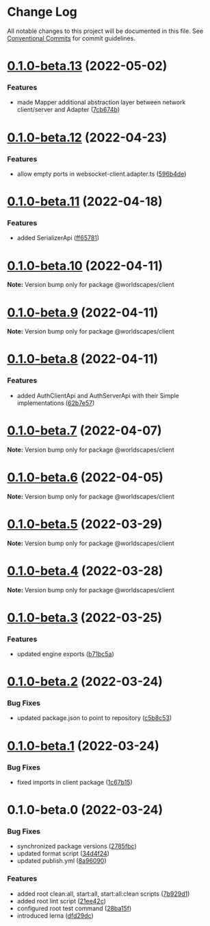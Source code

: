 # Change Log

All notable changes to this project will be documented in this file.
See [Conventional Commits](https://conventionalcommits.org) for commit guidelines.

# [0.1.0-beta.13](https://github.com/worldscapes/engine/compare/v0.1.0-beta.12...v0.1.0-beta.13) (2022-05-02)


### Features

* made Mapper additional abstraction layer between network client/server and Adapter ([7cb674b](https://github.com/worldscapes/engine/commit/7cb674b6aeccd7713e7a84f28718fd94141fbe05))





# [0.1.0-beta.12](https://github.com/worldscapes/engine/compare/v0.1.0-beta.11...v0.1.0-beta.12) (2022-04-23)


### Features

* allow empty ports in websocket-client.adapter.ts ([596b4de](https://github.com/worldscapes/engine/commit/596b4dec09a00e4f040cd0fbe81f817b53cab000))





# [0.1.0-beta.11](https://github.com/worldscapes/engine/compare/v0.1.0-beta.10...v0.1.0-beta.11) (2022-04-18)


### Features

* added SerializerApi ([ff65781](https://github.com/worldscapes/engine/commit/ff65781e037141c0945681a1e12dc63d4c2d39d1))





# [0.1.0-beta.10](https://github.com/worldscapes/engine/compare/v0.1.0-beta.9...v0.1.0-beta.10) (2022-04-11)

**Note:** Version bump only for package @worldscapes/client





# [0.1.0-beta.9](https://github.com/worldscapes/engine/compare/v0.1.0-beta.8...v0.1.0-beta.9) (2022-04-11)

**Note:** Version bump only for package @worldscapes/client





# [0.1.0-beta.8](https://github.com/worldscapes/engine/compare/v0.1.0-beta.7...v0.1.0-beta.8) (2022-04-11)


### Features

* added AuthClientApi and AuthServerApi with their Simple implementations ([62b7e57](https://github.com/worldscapes/engine/commit/62b7e57f5dbd2c655874aba0422f2c91bea450f8))





# [0.1.0-beta.7](https://github.com/worldscapes/engine/compare/v0.1.0-beta.6...v0.1.0-beta.7) (2022-04-07)

**Note:** Version bump only for package @worldscapes/client





# [0.1.0-beta.6](https://github.com/worldscapes/engine/compare/v0.1.0-beta.5...v0.1.0-beta.6) (2022-04-05)

**Note:** Version bump only for package @worldscapes/client





# [0.1.0-beta.5](https://github.com/worldscapes/engine/compare/v0.1.0-beta.4...v0.1.0-beta.5) (2022-03-29)

**Note:** Version bump only for package @worldscapes/client





# [0.1.0-beta.4](https://github.com/worldscapes/engine/compare/v0.1.0-beta.3...v0.1.0-beta.4) (2022-03-28)

**Note:** Version bump only for package @worldscapes/client





# [0.1.0-beta.3](https://github.com/worldscapes/engine/compare/v0.1.0-beta.2...v0.1.0-beta.3) (2022-03-25)


### Features

* updated engine exports ([b71bc5a](https://github.com/worldscapes/engine/commit/b71bc5a96f65f9117d8f521c7ef32fe8f8449787))





# [0.1.0-beta.2](https://github.com/worldscapes/engine/compare/v0.1.0-beta.1...v0.1.0-beta.2) (2022-03-24)


### Bug Fixes

* updated package.json to point to repository ([c5b8c53](https://github.com/worldscapes/engine/commit/c5b8c53bdb940e2a359140bc4ccbbc3f38dfb7c6))





# [0.1.0-beta.1](https://github.com/worldscapes/engine/compare/v0.1.0-beta.0...v0.1.0-beta.1) (2022-03-24)


### Bug Fixes

* fixed imports in client package ([1c67b15](https://github.com/worldscapes/engine/commit/1c67b152c6c33adf964e4f353651fe081acc19ba))





# 0.1.0-beta.0 (2022-03-24)


### Bug Fixes

* synchronized package versions ([2785fbc](https://github.com/worldscapes/engine/commit/2785fbc524355b61ab211ffd75a9f908f1d47bbb))
* updated format script ([34d4f24](https://github.com/worldscapes/engine/commit/34d4f2400130b4fb693cf4c5e1e4bd126c03d335))
* updated publish.yml ([8a96090](https://github.com/worldscapes/engine/commit/8a9609080e62452d869ba1c9a003d08b92a4008c))


### Features

* added root clean:all, start:all, start:all:clean scripts ([7b929d1](https://github.com/worldscapes/engine/commit/7b929d1508ddacae204f796b9d190d732be5727b))
* added root lint script ([21ee42c](https://github.com/worldscapes/engine/commit/21ee42c5e8d234678334237f1a6842abde0e28b3))
* configured root test command ([28ba15f](https://github.com/worldscapes/engine/commit/28ba15fa6015be62f07a8f2d67d81f62e6bb372f))
* introduced lerna ([dfd29dc](https://github.com/worldscapes/engine/commit/dfd29dcbe992e6c5cf77e71f98c744460d54eafa))
